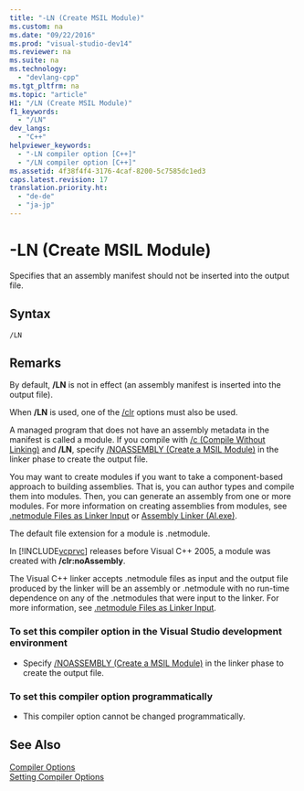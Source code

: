 ```yaml
---
title: "-LN (Create MSIL Module)"
ms.custom: na
ms.date: "09/22/2016"
ms.prod: "visual-studio-dev14"
ms.reviewer: na
ms.suite: na
ms.technology: 
  - "devlang-cpp"
ms.tgt_pltfrm: na
ms.topic: "article"
H1: "/LN (Create MSIL Module)"
f1_keywords: 
  - "/LN"
dev_langs: 
  - "C++"
helpviewer_keywords: 
  - "-LN compiler option [C++]"
  - "/LN compiler option [C++]"
ms.assetid: 4f38f4f4-3176-4caf-8200-5c7585dc1ed3
caps.latest.revision: 17
translation.priority.ht: 
  - "de-de"
  - "ja-jp"
---
```

# -LN (Create MSIL Module)
Specifies that an assembly manifest should not be inserted into the output file.  
  
## Syntax  
  
```  
/LN  
```  
  
## Remarks  
 By default, **/LN** is not in effect (an assembly manifest is inserted into the output file).  
  
 When **/LN** is used, one of the [/clr](../vs140/-clr--common-language-runtime-compilation-.md) options must also be used.  
  
 A managed program that does not have an assembly metadata in the manifest is called a module. If you compile with [/c (Compile Without Linking)](../vs140/-c--compile-without-linking-.md) and **/LN**, specify [/NOASSEMBLY (Create a MSIL Module)](../vs140/-noassembly--create-a-msil-module-.md) in the linker phase to create the output file.  
  
 You may want to create modules if you want to take a component-based approach to building assemblies.  That is, you can author types and compile them into modules.  Then, you can generate an assembly from one or more modules.  For more information on creating assemblies from modules, see [.netmodule Files as Linker Input](../vs140/.netmodule-files-as-linker-input.md) or [Assembly Linker (Al.exe)](assetId:///b5382965-0053-47cf-b92f-862860275a01).  
  
 The default file extension for a module is .netmodule.  
  
 In [!INCLUDE[vcprvc](../vs140/includes/vcprvc_md.md)] releases before Visual C++ 2005, a module was created with **/clr:noAssembly**.  
  
 The Visual C++ linker accepts .netmodule files as input and the output file produced by the linker will be an assembly or .netmodule with no run-time dependence on any of the .netmodules that were input to the linker.  For more information, see [.netmodule Files as Linker Input](../vs140/.netmodule-files-as-linker-input.md).  
  
### To set this compiler option in the Visual Studio development environment  
  
-   Specify [/NOASSEMBLY (Create a MSIL Module)](../vs140/-noassembly--create-a-msil-module-.md) in the linker phase to create the output file.  
  
### To set this compiler option programmatically  
  
-   This compiler option cannot be changed programmatically.  
  
## See Also  
 [Compiler Options](../vs140/compiler-options.md)   
 [Setting Compiler Options](../vs140/setting-compiler-options.md)